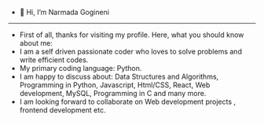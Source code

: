 - 👋 Hi, I’m Narmada Gogineni
- ------------------------------------------------------------------------------------------------------
- First of all, thanks for visiting my profile. Here, what you should know about me:
- I am a self driven passionate coder who loves to solve problems and write efficient codes.
- My primary coding language: Python.
- I am happy to discuss about: Data Structures and Algorithms, Programming in Python, Javascript, Html/CSS, React, Web development, MySQL, Programming in C and many more.
- I am looking forward to collaborate on Web development projects , frontend development etc.


<!---
narmadagogineni/narmadagogineni is a ✨ special ✨ repository because its `README.md` (this file) appears on your GitHub profile.
You can click the Preview link to take a look at your changes.
--->
